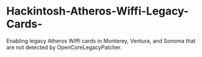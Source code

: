 # Hackintosh-Atheros-Wiffi-Legacy-Cards-
Enabling legacy Atheros Wiffi cards in Monterey, Ventura, and Sonoma that are not detected by OpenCoreLegacyPatcher.

